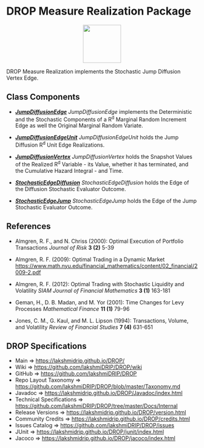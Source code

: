 # DROP Measure Realization Package

<p align="center"><img src="https://github.com/lakshmiDRIP/DROP/blob/master/DRIP_Logo.gif?raw=true" width="100"></p>

DROP Measure Realization implements the Stochastic Jump Diffusion Vertex Edge.


## Class Components

 * [***JumpDiffusionEdge***](https://github.com/lakshmiDRIP/DROP/tree/master/src/main/java/org/drip/measure/realization/JumpDiffusionEdge.java)
 <i>JumpDiffusionEdge</i> implements the Deterministic and the Stochastic Components of a R<sup>d</sup>
 Marginal Random Increment Edge as well the Original Marginal Random Variate.

 * [***JumpDiffusionEdgeUnit***](https://github.com/lakshmiDRIP/DROP/tree/master/src/main/java/org/drip/measure/realization/JumpDiffusionEdgeUnit.java)
 <i>JumpDiffusionEdgeUnit</i> holds the Jump Diffusion R<sup>d</sup> Unit Edge Realizations.

 * [***JumpDiffusionVertex***](https://github.com/lakshmiDRIP/DROP/tree/master/src/main/java/org/drip/measure/realization/JumpDiffusionVertex.java)
 <i>JumpDiffusionVertex</i> holds the Snapshot Values of the Realized R<sup>d</sup> Variable - its Value,
 whether it has terminated, and the Cumulative Hazard Integral - and Time.

 * [***StochasticEdgeDiffusion***](https://github.com/lakshmiDRIP/DROP/tree/master/src/main/java/org/drip/measure/realization/StochasticEdgeDiffusion.java)
 <i>StochasticEdgeDiffusion</i> holds the Edge of the Diffusion Stochastic Evaluator Outcome.

 * [***StochasticEdgeJump***](https://github.com/lakshmiDRIP/DROP/tree/master/src/main/java/org/drip/measure/realization/StochasticEdgeJump.java)
 <i>StochasticEdgeJump</i> holds the Edge of the Jump Stochastic Evaluator Outcome.


## References

 * Almgren, R. F., and N. Chriss (2000): Optimal Execution of Portfolio Transactions <i>Journal of Risk</i>
 <b>3 (2)</b> 5-39

 * Almgren, R. F. (2009): Optimal Trading in a Dynamic Market
 https://www.math.nyu.edu/financial_mathematics/content/02_financial/2009-2.pdf

 * Almgren, R. F. (2012): Optimal Trading with Stochastic Liquidity and Volatility <i>SIAM Journal of
 Financial Mathematics</i> <b>3 (1)</b> 163-181

 * Geman, H., D. B. Madan, and M. Yor (2001): Time Changes for Levy Processes <i>Mathematical Finance</i>
 <b>11 (1)</b> 79-96

 * Jones, C. M., G. Kaul, and M. L. Lipson (1994): Transactions, Volume, and Volatility <i>Review of
 Financial Studies</i> <b>7 (4)</b> 631-651


## DROP Specifications

 * Main                     => https://lakshmidrip.github.io/DROP/
 * Wiki                     => https://github.com/lakshmiDRIP/DROP/wiki
 * GitHub                   => https://github.com/lakshmiDRIP/DROP
 * Repo Layout Taxonomy     => https://github.com/lakshmiDRIP/DROP/blob/master/Taxonomy.md
 * Javadoc                  => https://lakshmidrip.github.io/DROP/Javadoc/index.html
 * Technical Specifications => https://github.com/lakshmiDRIP/DROP/tree/master/Docs/Internal
 * Release Versions         => https://lakshmidrip.github.io/DROP/version.html
 * Community Credits        => https://lakshmidrip.github.io/DROP/credits.html
 * Issues Catalog           => https://github.com/lakshmiDRIP/DROP/issues
 * JUnit                    => https://lakshmidrip.github.io/DROP/junit/index.html
 * Jacoco                   => https://lakshmidrip.github.io/DROP/jacoco/index.html
